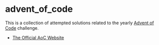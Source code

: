 # advent_of_code

 This is a collection of attempted solutions related to the yearly [Advent of Code](https://adventofcode.com/) challenge. 
 
 * [The Official AoC Website](https://adventofcode.com/)
